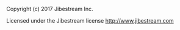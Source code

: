 Copyright (c) 2017 Jibestream Inc.

Licensed under the Jibestream license <http://www.jibestream.com>
